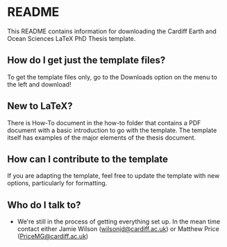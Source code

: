 # README #

This README contains information for downloading the Cardiff Earth and Ocean Sciences LaTeX PhD Thesis template.

## How do I get just the template files? ##

To get the template files only, go to the Downloads option on the menu to the left and download!

## New to LaTeX? ##

There is How-To document in the how-to folder that contains a PDF document with a basic introduction to go with the template.  The template itself has examples of the major elements of the thesis document.

## How can I contribute to the template ##

If you are adapting the template, feel free to update the template with new options, particularly for formatting.  

## Who do I talk to? ##

* We're still in the process of getting everything set up.  In the mean time contact either Jamie Wilson (wilsonjd@cardiff.ac.uk) or Matthew Price (PriceMG@cardiff.ac.uk)